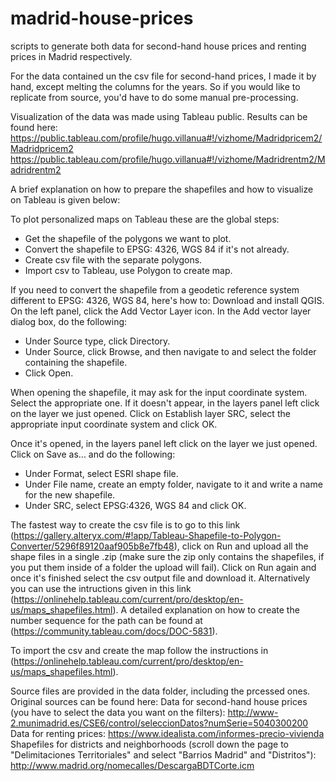 # madrid-house-prices
scripts to generate both data for second-hand house prices and renting prices in Madrid respectively.

For the data contained un the csv file for second-hand prices, I made it by hand, except melting the columns for the years. So if you would like to replicate from source, you'd have to do some manual pre-processing.

Visualization of the data was made using Tableau public. Results can be found here:
https://public.tableau.com/profile/hugo.villanua#!/vizhome/Madridpricem2/Madridpricem2
https://public.tableau.com/profile/hugo.villanua#!/vizhome/Madridrentm2/Madridrentm2

A brief explanation on how to prepare the shapefiles and how to visualize on Tableau is given below:

To plot personalized maps on Tableau these are the global steps:
- Get the shapefile of the polygons we want to plot.
- Convert the shapefile to EPSG: 4326, WGS 84 if it's not already.
- Create csv file with the separate polygons.
- Import csv to Tableau, use Polygon to create map.

If you need to convert the shapefile from a geodetic reference system different to EPSG: 4326, WGS 84, here's how to:
Download and install QGIS. On the left panel, click the Add Vector Layer icon.
In the Add vector layer dialog box, do the following:
- Under Source type, click Directory.
- Under Source, click Browse, and then navigate to and select the folder containing the shapefile.
- Click Open.

When opening the shapefile, it may ask for the input coordinate system. Select the appropriate one.
If it doesn't appear, in the layers panel left click on the layer we just opened. Click on Establish layer SRC, select the appropriate input coordinate system and click OK.
	
Once it's opened, in the layers panel left click on the layer we just opened. Click on Save as... and do the following:
- Under Format, select ESRI shape file.
- Under File name, create an empty folder, navigate to it and write a name for the new shapefile.
- Under SRC, select EPSG:4326, WGS 84 and click OK.
	
The fastest way to create the csv file is to go to this link (https://gallery.alteryx.com/#!app/Tableau-Shapefile-to-Polygon-Converter/5296f89120aaf905b8e7fb48), click on Run and upload all the shape files in a single .zip (make sure the zip only contains the shapefiles, if you put them inside of a folder the upload will fail). Click on Run again and once it's finished select the csv output file and download it.
Alternatively you can use the intructions given in this link (https://onlinehelp.tableau.com/current/pro/desktop/en-us/maps_shapefiles.html). A detailed explanation on how to create the number sequence for the path can be found at (https://community.tableau.com/docs/DOC-5831).

To import the csv and create the map follow the instructions in (https://onlinehelp.tableau.com/current/pro/desktop/en-us/maps_shapefiles.html).

Source files are provided in the data folder, including the prcessed ones.
Original sources can be found here:
Data for second-hand house prices (you have to select the data you want on the filters): http://www-2.munimadrid.es/CSE6/control/seleccionDatos?numSerie=5040300200
Data for renting prices: https://www.idealista.com/informes-precio-vivienda
Shapefiles for districts and neighborhoods (scroll down the page to "Delimitaciones Territoriales" and select "Barrios Madrid" and "Distritos"): http://www.madrid.org/nomecalles/DescargaBDTCorte.icm
